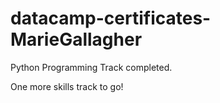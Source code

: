 # datacamp-certificates-MarieGallagher

Python Programming Track completed.

One more skills track to go!
